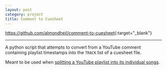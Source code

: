 ```yaml
---
layout: post
category: project
title: Comment to Cuesheet
---
```


<https://github.com/almondheil/comment-to-cuesheet>{:target="_blank"}

---

A python script that attempts to convert from a YouTube comment containing playlist
timestamps into the `TRACK` list of a cuesheet file.

Meant to be used when [splitting a YouTube playlist into its individual songs](/til/split-youtube-cuelist).